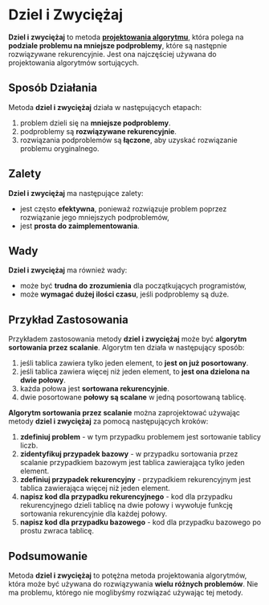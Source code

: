 # Dziel i Zwyciężaj

**Dziel i zwyciężaj** to metoda [**projektowania algorytmu**](index.html), która polega na **podziale problemu na mniejsze podproblemy**, które są następnie rozwiązywane rekurencyjnie. Jest ona najczęściej używana do projektowania algorytmów sortujących.

## Sposób Działania
Metoda **dziel i zwyciężaj** działa w następujących etapach:
1. problem dzieli się na **mniejsze podproblemy**.
2. podproblemy są **rozwiązywane rekurencyjnie**.
3. rozwiązania podproblemów są **łączone**, aby uzyskać rozwiązanie problemu oryginalnego.

## Zalety
**Dziel i zwyciężaj** ma następujące zalety:
- jest często **efektywna**, ponieważ rozwiązuje problem poprzez rozwiązanie jego mniejszych podproblemów,
- jest **prosta do zaimplementowania**.

## Wady
**Dziel i zwyciężaj** ma również wady:
- może być **trudna do zrozumienia** dla początkujących programistów,
- może **wymagać dużej ilości czasu**, jeśli podproblemy są duże.

## Przykład Zastosowania
Przykładem zastosowania metody **dziel i zwyciężaj** może być **algorytm sortowania przez scalanie**. Algorytm ten działa w następujący sposób:
1. jeśli tablica zawiera tylko jeden element, to **jest on już posortowany**.
2. jeśli tablica zawiera więcej niż jeden element, to **jest ona dzielona na dwie połowy**.
3. każda połowa jest **sortowana rekurencyjnie**.
4. dwie posortowane **połowy są scalane** w jedną posortowaną tablicę.

**Algorytm sortowania przez scalanie** można zaprojektować używając metody **dziel i zwyciężaj** za pomocą następujących kroków:
1. **zdefiniuj problem** - w tym przypadku problemem jest sortowanie tablicy liczb.
2. **zidentyfikuj przypadek bazowy** - w przypadku sortowania przez scalanie przypadkiem bazowym jest tablica zawierająca tylko jeden element.
3. **zdefiniuj przypadek rekurencyjny** - przypadkiem rekurencyjnym jest tablica zawierająca więcej niż jeden element.
4. **napisz kod dla przypadku rekurencyjnego** - kod dla przypadku rekurencyjnego dzieli tablicę na dwie połowy i wywołuje funkcję sortowania rekurencyjnie dla każdej połowy.
5. **napisz kod dla przypadku bazowego** - kod dla przypadku bazowego po prostu zwraca tablicę.

## Podsumowanie
Metoda **dziel i zwyciężaj** to potężna metoda projektowania algorytmów, która może być używana do rozwiązywania **wielu różnych problemów**. Nie ma problemu, którego nie moglibyśmy rozwiązać używając tej metody.
